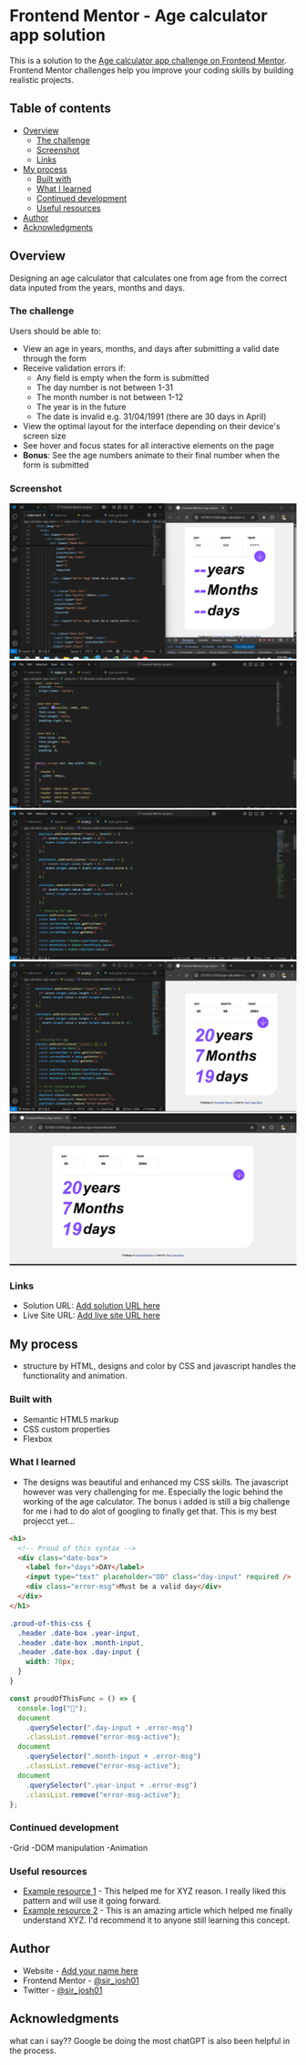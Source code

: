 # Frontend Mentor - Age calculator app solution

This is a solution to the [Age calculator app challenge on Frontend Mentor](https://www.frontendmentor.io/challenges/age-calculator-app-dF9DFFpj-Q). Frontend Mentor challenges help you improve your coding skills by building realistic projects.

## Table of contents

- [Overview](#overview)
  - [The challenge](#the-challenge)
  - [Screenshot](#screenshot)
  - [Links](#links)
- [My process](#my-process)
  - [Built with](#built-with)
  - [What I learned](#what-i-learned)
  - [Continued development](#continued-development)
  - [Useful resources](#useful-resources)
- [Author](#author)
- [Acknowledgments](#acknowledgments)

## Overview

Designing an age calculator that calculates one from age from the correct data inputed from the years, months and days.

### The challenge

Users should be able to:

- View an age in years, months, and days after submitting a valid date through the form
- Receive validation errors if:
  - Any field is empty when the form is submitted
  - The day number is not between 1-31
  - The month number is not between 1-12
  - The year is in the future
  - The date is invalid e.g. 31/04/1991 (there are 30 days in April)
- View the optimal layout for the interface depending on their device's screen size
- See hover and focus states for all interactive elements on the page
- **Bonus**: See the age numbers animate to their final number when the form is submitted

### Screenshot

![](./Screenshots/Screenshot%20(74).png)
![](./Screenshots/Screenshot%20(75).png)
![](./Screenshots/Screenshot%20(76).png)
![](./Screenshots/Screenshot%20(77).png)
![](./Screenshots/Screenshot%20(78).png)


### Links

- Solution URL: [Add solution URL here](https://github.com/Sir-josh01/age-calculator)
- Live Site URL: [Add live site URL here](https://sir-josh01.github.io/age-calculator/)

## My process
- structure by HTML, designs and color by CSS and javascript handles the functionality and animation.
### Built with

- Semantic HTML5 markup
- CSS custom properties
- Flexbox

### What I learned

- The designs was beautiful and enhanced my CSS skills. The javascript however was very challenging for me. Especially the logic behind the working of the age calculator. The bonus i added is still a big challenge for me i had to do alot of googling to finally get that. This is my best projecct yet...

```html
<h1>
  <!-- Proud of this syntax -->
  <div class="date-box">
    <label for="days">DAY</label>
    <input type="text" placeholder="DD" class="day-input" required />
    <div class="error-msg">Must be a valid day</div>
  </div>
</h1>
```

```css
.proud-of-this-css {
  .header .date-box .year-input,
  .header .date-box .month-input,
  .header .date-box .day-input {
    width: 70px;
  }
}
```

```js
const proudOfThisFunc = () => {
  console.log("🎉");
  document
    .querySelector(".day-input + .error-msg")
    .classList.remove("error-msg-active");
  document
    .querySelector(".month-input + .error-msg")
    .classList.remove("error-msg-active");
  document
    .querySelector(".year-input + .error-msg")
    .classList.remove("error-msg-active");
};
```

### Continued development

-Grid
-DOM manipulation
-Animation

### Useful resources

- [Example resource 1](https://www.w3school/cssMediaquery.com) - This helped me for XYZ reason. I really liked this pattern and will use it going forward.
- [Example resource 2](https://www.w3school/CSS-animation.com) - This is an amazing article which helped me finally understand XYZ. I'd recommend it to anyone still learning this concept.


## Author

- Website - [Add your name here](https://www.your-site.com)
- Frontend Mentor - [@sir_josh01](https://www.frontendmentor.io/profile/sir_josh01)
- Twitter - [@sir_josh01](https://www.twitter.com/Sir_josh01)


## Acknowledgments

what can i say?? Google be doing the most
chatGPT is also been helpful in the process.
